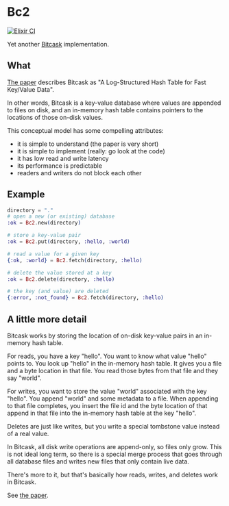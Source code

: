 # Bc2

[![Elixir CI](https://github.com/ckampfe/bc2/actions/workflows/elixir.yml/badge.svg)](https://github.com/ckampfe/bc2/actions/workflows/elixir.yml)

Yet another [Bitcask](https://en.wikipedia.org/wiki/Bitcask) implementation.

## What

[The paper](bitcask-intro.pdf) describes Bitcask as "A Log-Structured Hash Table for Fast Key/Value Data".

In other words, Bitcask is a key-value database where values are appended to files on disk,
and an in-memory hash table contains pointers to the locations of those on-disk values.

This conceptual model has some compelling attributes:
- it is simple to understand (the paper is very short)
- it is simple to implement (really: go look at the code)
- it has low read and write latency
- its performance is predictable
- readers and writers do not block each other

## Example

```elixir
directory = "."
# open a new (or existing) database
:ok = Bc2.new(directory)

# store a key-value pair
:ok = Bc2.put(directory, :hello, :world)

# read a value for a given key
{:ok, :world} = Bc2.fetch(directory, :hello)

# delete the value stored at a key
:ok = Bc2.delete(directory, :hello)

# the key (and value) are deleted
{:error, :not_found} = Bc2.fetch(directory, :hello)
```

## A little more detail

Bitcask works by storing the location of on-disk key-value pairs in an in-memory hash table.

For reads, you have a key "hello".
You want to know what value "hello" points to.
You look up "hello" in the in-memory hash table.
It gives you a file and a byte location in that file.
You read those bytes from that file and they say "world".

For writes, you want to store the value "world" associated with the key "hello".
You append "world" and some metadata to a file.
When appending to that file completes, you insert the file id and the byte location of that
append in that file into the in-memory hash table at the key "hello".

Deletes are just like writes, but you write a special tombstone value instead of a real value.

In Bitcask, all disk write operations are append-only, so files only grow.
This is not ideal long term, so there is a special merge process
that goes through all database files and writes new files that only contain
live data.

There's more to it, but that's basically how reads, writes, and deletes work in Bitcask.

See [the paper](bitcask-intro.pdf).
